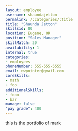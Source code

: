 ```yaml
--- 
layout: employee 
username: shaundajetton
permalink: /:categories/:title 
title: "Shaunda Jetton" 
skillsid: 80 
location: Eugene, OR
position: "Sales Manager"
skillMatch: 20
availability: 1
internal: true
categories: 
- employees
phoneNumber: 555-555-5555 
email: nwpointer@gmail.com
coreSkills:
- math 
- foo
additionalSkills:
- fooo
- bar
manage: false
"pay grade": 400
---
```


this is the portfolio of mark